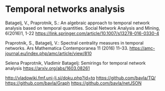 # Temporal networks analysis

Batagelj, V., Praprotnik, S.: An algebraic approach to temporal network analysis based on temporal quantities. Social Network Analysis and Mining, 6(2016)1, 1-22 https://link.springer.com/article/10.1007/s13278-016-0330-4

Praprotnik, S., Batagelj, V.: Spectral centrality measures in temporal networks. Ars Mathematica Contemporanea 11 (2016) 11–33. https://amc-journal.eu/index.php/amc/article/view/810

Selena Praprotnik, Vladimir Batagelj: Semirings for temporal network analysis https://arxiv.org/abs/1603.08261

http://vladowiki.fmf.uni-lj.si/doku.php?id=tq
https://github.com/bavla/TQ/
https://github.com/bavla/Graph
https://github.com/bavla/netJSON

